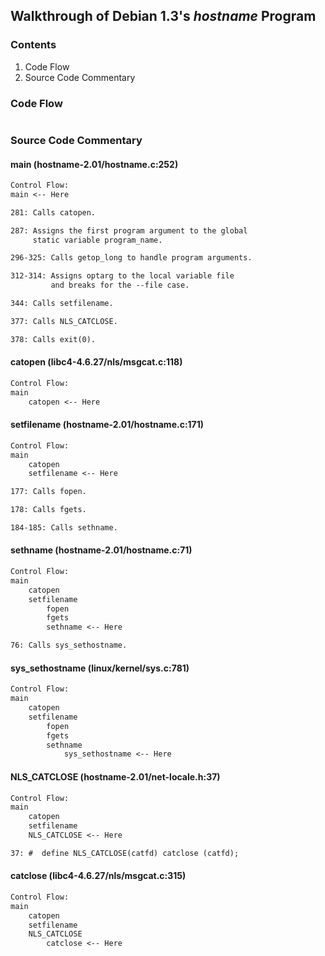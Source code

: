 ## Walkthrough of Debian 1.3's _hostname_ Program

### Contents

1. Code Flow
2. Source Code Commentary

### Code Flow

```txt
```

### Source Code Commentary

#### main (hostname-2.01/hostname.c:252)

```txt
Control Flow:
main <-- Here

281: Calls catopen.

287: Assigns the first program argument to the global
     static variable program_name.

296-325: Calls getop_long to handle program arguments.

312-314: Assigns optarg to the local variable file
         and breaks for the --file case.

344: Calls setfilename.

377: Calls NLS_CATCLOSE.

378: Calls exit(0).
```

#### catopen (libc4-4.6.27/nls/msgcat.c:118)

```txt
Control Flow:
main
    catopen <-- Here
```

#### setfilename (hostname-2.01/hostname.c:171)

```txt
Control Flow:
main
    catopen
    setfilename <-- Here

177: Calls fopen.

178: Calls fgets.

184-185: Calls sethname.
```

#### sethname (hostname-2.01/hostname.c:71)

```txt
Control Flow:
main
    catopen
    setfilename
        fopen
        fgets
        sethname <-- Here

76: Calls sys_sethostname.
```

#### sys\_sethostname (linux/kernel/sys.c:781)

```txt
Control Flow:
main
    catopen
    setfilename
        fopen
        fgets
        sethname
            sys_sethostname <-- Here
```

#### NLS\_CATCLOSE (hostname-2.01/net-locale.h:37)

```txt
Control Flow:
main
    catopen
    setfilename
    NLS_CATCLOSE <-- Here

37: #  define NLS_CATCLOSE(catfd) catclose (catfd);
```

#### catclose (libc4-4.6.27/nls/msgcat.c:315)

```txt
Control Flow:
main
    catopen
    setfilename
    NLS_CATCLOSE
        catclose <-- Here
```
